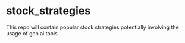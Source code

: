 # stock_strategies
This repo will contain popular stock strategies potentially involving the usage of gen ai tools
